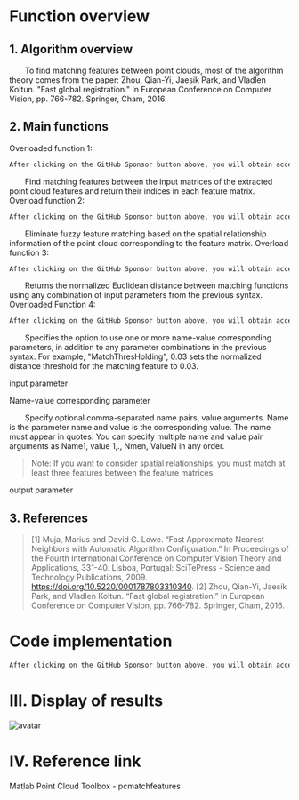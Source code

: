 #  Function overview 

##  1. Algorithm overview 

   To find matching features between point clouds, most of the algorithm theory comes from the paper: Zhou, Qian-Yi, Jaesik Park, and Vladlen Koltun. "Fast global registration." In European Conference on Computer Vision, pp. 766-782. Springer, Cham, 2016. 

##  2. Main functions 

 Overloaded function 1: 

  ```python  
After clicking on the GitHub Sponsor button above, you will obtain access permissions to my private code repository ( https://github.com/slowlon/my_code_bar ) to view this blog code. By searching the code number of this blog, you can find the code you need, code number is: 2024020309574537823
  ```  
   Find matching features between the input matrices of the extracted point cloud features and return their indices in each feature matrix. Overload function 2: 

  ```python  
After clicking on the GitHub Sponsor button above, you will obtain access permissions to my private code repository ( https://github.com/slowlon/my_code_bar ) to view this blog code. By searching the code number of this blog, you can find the code you need, code number is: 2024020309574537823
  ```  
   Eliminate fuzzy feature matching based on the spatial relationship information of the point cloud corresponding to the feature matrix. Overload function 3: 

  ```python  
After clicking on the GitHub Sponsor button above, you will obtain access permissions to my private code repository ( https://github.com/slowlon/my_code_bar ) to view this blog code. By searching the code number of this blog, you can find the code you need, code number is: 2024020309574537823
  ```  
   Returns the normalized Euclidean distance between matching functions using any combination of input parameters from the previous syntax. Overloaded Function 4: 

  ```python  
After clicking on the GitHub Sponsor button above, you will obtain access permissions to my private code repository ( https://github.com/slowlon/my_code_bar ) to view this blog code. By searching the code number of this blog, you can find the code you need, code number is: 2024020309574537823
  ```  
   Specifies the option to use one or more name-value corresponding parameters, in addition to any parameter combinations in the previous syntax. For example, "MatchThresHolding", 0.03 sets the normalized distance threshold for the matching feature to 0.03. 

 input parameter 

 Name-value corresponding parameter 

   Specify optional comma-separated name pairs, value arguments. Name is the parameter name and value is the corresponding value. The name must appear in quotes. You can specify multiple name and value pair arguments as Name1, value 1,., Nmen, ValueN in any order. 

>  Note: If you want to consider spatial relationships, you must match at least three features between the feature matrices. 

 output parameter 

##  3. References 

>  [1] Muja, Marius and David G. Lowe. “Fast Approximate Nearest Neighbors with Automatic Algorithm Configuration.” In Proceedings of the Fourth International Conference on Computer Vision Theory and Applications, 331-40. Lisboa, Portugal: SciTePress - Science and Technology Publications, 2009. https://doi.org/10.5220/0001787803310340. [2] Zhou, Qian-Yi, Jaesik Park, and Vladlen Koltun. “Fast global registration.” In European Conference on Computer Vision, pp. 766-782. Springer, Cham, 2016. 

#  Code implementation 

  ```python  
After clicking on the GitHub Sponsor button above, you will obtain access permissions to my private code repository ( https://github.com/slowlon/my_code_bar ) to view this blog code. By searching the code number of this blog, you can find the code you need, code number is: 2024020309574537823
  ```  
#  III. Display of results 

 ![avatar]( e14227dc997f4c90b9cbdd1c205fdbcf.png) 

#  IV. Reference link 

 Matlab Point Cloud Toolbox - pcmatchfeatures 

